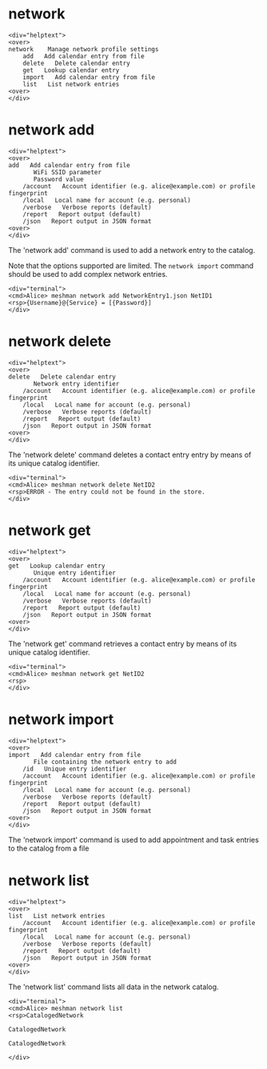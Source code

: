 

# network

~~~~
<div="helptext">
<over>
network    Manage network profile settings
    add   Add calendar entry from file
    delete   Delete calendar entry
    get   Lookup calendar entry
    import   Add calendar entry from file
    list   List network entries
<over>
</div>
~~~~


# network add

~~~~
<div="helptext">
<over>
add   Add calendar entry from file
       WiFi SSID parameter
       Password value
    /account   Account identifier (e.g. alice@example.com) or profile fingerprint
    /local   Local name for account (e.g. personal)
    /verbose   Verbose reports (default)
    /report   Report output (default)
    /json   Report output in JSON format
<over>
</div>
~~~~

The 'network add' command is used to add a network entry to the catalog.

Note that the options supported are limited. The  `network import`
command should be used to add complex network entries.


~~~~
<div="terminal">
<cmd>Alice> meshman network add NetworkEntry1.json NetID1
<rsp>{Username}@{Service} = [{Password}]
</div>
~~~~



# network delete

~~~~
<div="helptext">
<over>
delete   Delete calendar entry
       Network entry identifier
    /account   Account identifier (e.g. alice@example.com) or profile fingerprint
    /local   Local name for account (e.g. personal)
    /verbose   Verbose reports (default)
    /report   Report output (default)
    /json   Report output in JSON format
<over>
</div>
~~~~

The 'network delete' command deletes a contact entry entry by means of 
its unique catalog identifier.


~~~~
<div="terminal">
<cmd>Alice> meshman network delete NetID2
<rsp>ERROR - The entry could not be found in the store.
</div>
~~~~



# network get

~~~~
<div="helptext">
<over>
get   Lookup calendar entry
       Unique entry identifier
    /account   Account identifier (e.g. alice@example.com) or profile fingerprint
    /local   Local name for account (e.g. personal)
    /verbose   Verbose reports (default)
    /report   Report output (default)
    /json   Report output in JSON format
<over>
</div>
~~~~

The 'network get' command retrieves a contact entry by means of its 
unique catalog identifier.



~~~~
<div="terminal">
<cmd>Alice> meshman network get NetID2
<rsp>
</div>
~~~~



# network import

~~~~
<div="helptext">
<over>
import   Add calendar entry from file
       File containing the network entry to add
    /id   Unique entry identifier
    /account   Account identifier (e.g. alice@example.com) or profile fingerprint
    /local   Local name for account (e.g. personal)
    /verbose   Verbose reports (default)
    /report   Report output (default)
    /json   Report output in JSON format
<over>
</div>
~~~~

The 'network import' command is used to add appointment and task entries to the catalog
from a file


# network list

~~~~
<div="helptext">
<over>
list   List network entries
    /account   Account identifier (e.g. alice@example.com) or profile fingerprint
    /local   Local name for account (e.g. personal)
    /verbose   Verbose reports (default)
    /report   Report output (default)
    /json   Report output in JSON format
<over>
</div>
~~~~

The 'network list' command lists all data in the network catalog.


~~~~
<div="terminal">
<cmd>Alice> meshman network list
<rsp>CatalogedNetwork

CatalogedNetwork

CatalogedNetwork

</div>
~~~~



